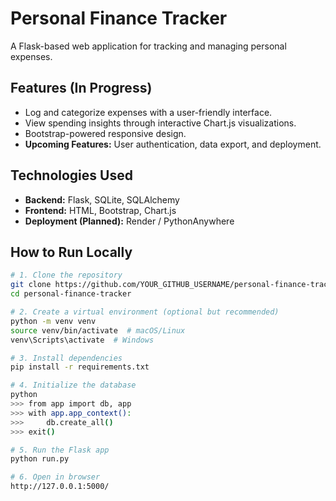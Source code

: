 # Personal Finance Tracker 
A Flask-based web application for tracking and managing personal expenses.

##  Features (In Progress)
-  Log and categorize expenses with a user-friendly interface.
-  View spending insights through interactive Chart.js visualizations.
-  Bootstrap-powered responsive design.
-  **Upcoming Features:** User authentication, data export, and deployment.

##  Technologies Used
- **Backend:** Flask, SQLite, SQLAlchemy  
- **Frontend:** HTML, Bootstrap, Chart.js  
- **Deployment (Planned):** Render / PythonAnywhere  

##  How to Run Locally

```bash
# 1. Clone the repository
git clone https://github.com/YOUR_GITHUB_USERNAME/personal-finance-tracker.git
cd personal-finance-tracker

# 2. Create a virtual environment (optional but recommended)
python -m venv venv
source venv/bin/activate  # macOS/Linux
venv\Scripts\activate  # Windows

# 3. Install dependencies
pip install -r requirements.txt

# 4. Initialize the database
python
>>> from app import db, app
>>> with app.app_context():
>>>     db.create_all()
>>> exit()

# 5. Run the Flask app
python run.py

# 6. Open in browser
http://127.0.0.1:5000/
